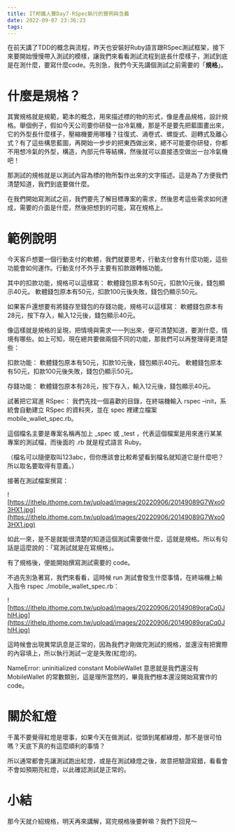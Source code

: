 ```yaml
---
title: IT邦鐵人賽Day7-RSpec執行的實例與含義
date: 2022-09-07 23:36:23
tags:
---
```

在前天講了TDD的概念與流程，昨天也安裝好Ruby語言跟RSpec測試框架，接下來要開始慢慢帶入測試的模樣，讓我們來看看測試流程到底長什麼樣子，測試到底是在測什麼，要寫什麼code。先別急，我們今天先講個測試之前需要的「**規格**」。

# 什麼是規格？
其實規格就是規範，範本的概念，用來描述標的物的形式，像是產品規格，設計規格。舉個例子，假如今天公司要你研發一台冷氣機，那是不是要先把藍圖畫出來，它的外型長什麼樣子，壓縮機要用哪種？往復式、渦卷式、螺旋式、迴轉式及離心式？有了這些構思藍圖，再開始一步步的把東西做出來，總不可能要你研發，你都不用想冷氣的外型，構造，內部元件等結構，然後就可以直接憑空做出一台冷氣機吧！

那測試的規格就是以測試內容為標的物所製作出來的文字描述。這是為了方便我們清楚知道，我們到底要做什麼。

在我們開始寫測試之前，我們要先了解目標專案的需求，然後思考這些需求如何達成，需要的介面是什麼，然後把想到的可能，寫在規格上。

# 範例說明
今天客戶想要一個行動支付的軟體，我們就要思考，行動支付會有什麼功能，這些功能會如何運作。行動支付不外乎主要有扣款跟轉帳功能。

其中的扣款功能，規格可以這樣寫：
軟體錢包原本有50元，扣款10元後，錢包顯示40元。
軟體錢包原本有50元，扣款100元後失敗，錢包仍顯示50元。

如果客戶還想要有將錢存至錢包的存錢功能，規格可以這樣寫：
軟體錢包原本有28元，按下存入，輸入12元後，錢包顯示40元。

像這樣就是規格的呈現，把情境與需求一一列出來，便可清楚知道，要測什麼，情境有哪些。如上可知，現在總共要做兩個不同的功能，那我們可以再整理得更清楚些：

扣款功能：
軟體錢包原本有50元，扣款10元後，錢包顯示40元。
軟體錢包原本有50元，扣款100元後失敗，錢包仍顯示50元。

存錢功能：
軟體錢包原本有28元，按下存入，輸入12元後，錢包顯示40元。

試著把它寫進 RSpec：
我們先找一個喜歡的目錄，在終端機輸入 rspec –init，系統會自動建立 RSpec 的資料夾，並在 spec 裡建立檔案 mobile_wallet_spec.rb。

這個檔名主要是專案名稱再加上 _spec 或 _test ，代表這個檔案是用來進行某某專案的測試檔，而後面的 .rb 就是程式語言 Ruby。

（檔名可以隨便取叫123abc，但你應該會比較希望看到檔名就知道它是什麼吧？所以取名要取得有意義。）

接著在測試檔案撰寫：

![https://ithelp.ithome.com.tw/upload/images/20220906/20149089G7Wxo03HX1.jpg](https://ithelp.ithome.com.tw/upload/images/20220906/20149089G7Wxo03HX1.jpg)

如此一來，是不是就能很清楚的知道這個測試需要做什麼，這就是規格。所以有句話是這麼說的：「寫測試就是在寫規格」。

有了規格後，便能開始撰寫測試需要的 code。

不過先別急著寫，我們來看看，這時候 run 測試會發生什麼事情，在終端機上輸入指令 rspec ./mobile_wallet_spec.rb：

![https://ithelp.ithome.com.tw/upload/images/20220906/20149089oraCq0JhlH.jpg](https://ithelp.ithome.com.tw/upload/images/20220906/20149089oraCq0JhlH.jpg)

這時候會出現異常訊息是正常的，因為我們才剛做完測試的規格，並還沒有把實際的內容填上，所以執行測試一定是失敗(紅燈)的。

NameError: uninitialized constant MobileWallet
意思就是我們還沒有 MobileWallet 的常數類別，這是理所當然的，畢竟我們根本還沒開始寫實作的 code。

# 關於紅燈
千萬不要覺得紅燈是壞事，如果今天在做測試，從頭到尾都綠燈，那不是很可怕嗎？天底下真的有這麼順利的事情？

所以通常都會先讓測試跑出紅燈，或是在測試綠燈之後，故意把驗證寫錯，看看會不會如預期亮紅燈，以此確認測試是正常的。

# 小結
那今天就介紹規格，明天再來講解，寫完規格後要幹嘛？我們下回見～